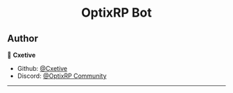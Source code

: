 <h1 align="center">OptixRP Bot</h1>

## Author

👤 **Cxetive**

- Github: [@Cxetive](https://github.com/Cxetive)
- Discord: [@OptixRP Community](https://discord.gg/optixrp)

---
